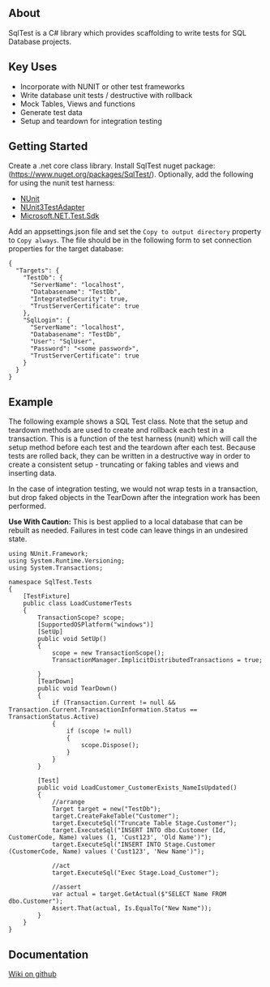 ## About
SqlTest is a C# library which provides scaffolding to write tests for SQL Database projects.

## Key Uses
 - Incorporate with NUNIT or other test frameworks
 - Write database unit tests / destructive with rollback
 - Mock Tables, Views and functions
 - Generate test data
 - Setup and teardown for integration testing

## Getting Started

Create a .net core class library. Install SqlTest nuget package: (https://www.nuget.org/packages/SqlTest/).  Optionally, add the following for using the nunit test harness:

 - [NUnit](https://www.nuget.org/packages/NUnit)
 - [NUnit3TestAdapter](https://www.nuget.org/packages/NUnit3TestAdapter/4.5.0-alpha.4)
 - [Microsoft.NET.Test.Sdk](https://www.nuget.org/packages/Microsoft.NET.Test.Sdk)

Add an appsettings.json file and set the `Copy to output directory` property to `Copy always`.  The file should be in the following form to set connection properties for the target database:
```
{
  "Targets": {
    "TestDb": {
      "ServerName": "localhost",
      "Databasename": "TestDb",
      "IntegratedSecurity": true,
      "TrustServerCertificate": true
    },
    "SqlLogin": {
      "ServerName": "localhost",
      "Databasename": "TestDb",
      "User": "SqlUser",
      "Password": "<some password>",
      "TrustServerCertificate": true
    }
  }
}
```

## Example
The following example shows a SQL Test class. Note that the setup and teardown methods are used to create and rollback each test in a transaction. This is a function of the test harness (nunit) which will call the setup method before each test and the teardown after each test. Because tests are rolled back, they can be written in a destructive way in order to create a consistent setup - truncating or faking tables and views and inserting data.  

In the case of integration testing, we would not wrap tests in a transaction, but drop faked objects in the TearDown after the integration work has been performed.

**Use With Caution:** This is best applied to a local database that can be rebuilt as needed.  Failures in test code can leave things in an undesired state.

```
using NUnit.Framework;
using System.Runtime.Versioning;
using System.Transactions;

namespace SqlTest.Tests
{
    [TestFixture]
    public class LoadCustomerTests
    {
        TransactionScope? scope;
        [SupportedOSPlatform("windows")]
        [SetUp]
        public void SetUp()
        {
            scope = new TransactionScope();
            TransactionManager.ImplicitDistributedTransactions = true;

        }
        [TearDown]
        public void TearDown()
        {
            if (Transaction.Current != null && Transaction.Current.TransactionInformation.Status == TransactionStatus.Active)
            {
                if (scope != null)
                {
                    scope.Dispose();
                }
            }
        }

        [Test]
        public void LoadCustomer_CustomerExists_NameIsUpdated()
        {
            //arrange
            Target target = new("TestDb");
            target.CreateFakeTable("Customer");
            target.ExecuteSql("Truncate Table Stage.Customer");
            target.ExecuteSql("INSERT INTO dbo.Customer (Id, CustomerCode, Name) values (1, 'Cust123', 'Old Name')");
            target.ExecuteSql("INSERT INTO Stage.Customer (CustomerCode, Name) values ('Cust123', 'New Name')");

            //act
            target.ExecuteSql("Exec Stage.Load_Customer");

            //assert
            var actual = target.GetActual($"SELECT Name FROM dbo.Customer");
            Assert.That(actual, Is.EqualTo("New Name"));
        }
    }
}
```

## Documentation
[Wiki on github](https://github.com/MarkWojciechowicz/SqlTest/wiki)